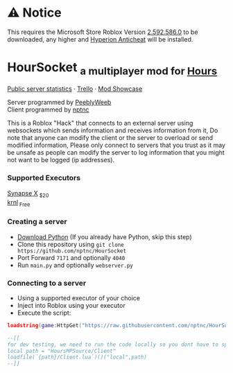 
# ⚠️ Notice
This requires the Microsoft Store Roblox Version [2.592.586.0](https://github.com/cerealwithmilk/uwp/releases/download/2.592.586.0/RobloxUWP-2.592.586.0-cerealwithmilk.Msixbundle) to be downloaded, any higher and [Hyperion Anticheat](https://devforum.roblox.com/t/welcoming-byfron-to-roblox/2018233) will be installed.

# HourSocket <sub>a multiplayer mod for [Hours](https://www.roblox.com/games/5732973455/HOURS)</sub>

[Public server statistics](http://salamithecat.com:4040) · [Trello](https://trello.com/b/e1gvvbzK/hours-multiplayer-script) · [Mod Showcase](https://www.youtube.com/watch?v=IsCv-xNTXe4)

Server programmed by [PeeblyWeeb](https://discord.com/users/904032786854346795)  
Client programmed by [nptnc](https://discord.com/users/397930609894490122)

This is a Roblox "Hack" that connects to an external server using websockets which sends information and receives information from it,
Do note that anyone can modify the client or the server to overload or send modified information,
Please only connect to servers that you trust as it may be unsafe as people can modify the server to log information that you might not want to be logged (ip addresses).

### Supported Executors
[Synapse X](https://x.synapse.to)<sub> $20</sub>  
[krnl](https://krnl.place)<sub> Free</sub>

### Creating a server
- [Download Python](https://www.python.org/downloads/release/python-3110/) (If you already have Python, skip this step)
- Clone this repository using `git clone https://github.com/nptnc/HourSocket`
- Port Forward `7171` and optionally `4040`
- Run `main.py` and optionally `webserver.py`

### Connecting to a server
- Using a supported executor of your choice
- Inject into Roblox using your executor
- Execute the script:
```lua
loadstring(game:HttpGet("https://raw.githubusercontent.com/nptnc/HourSocket/main/Client/Client.lua"))()("github")

--[[ 
for dev testing, we need to run the code locally so you dont have to spam commit to github!
local path = "HoursMPSource/Client"
loadfile(`{path}/Client.lua`)()("local",path)
--]]
````
